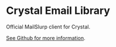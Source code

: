 # Crystal Email Library

Official MailSlurp client for Crystal.

[See Github for more information](https://github.com/mailslurp/mailslurp-client-crystal).
